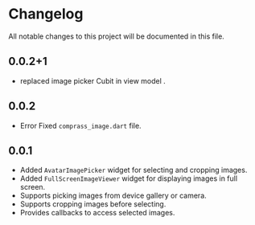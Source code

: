 # Changelog

All notable changes to this project will be documented in this file.

## 0.0.2+1
- replaced image picker Cubit in view model .

## 0.0.2
- Error Fixed `comprass_image.dart` file.


## 0.0.1
- Added `AvatarImagePicker` widget for selecting and cropping images.
- Added `FullScreenImageViewer` widget for displaying images in full screen.
- Supports picking images from device gallery or camera.
- Supports cropping images before selecting.
- Provides callbacks to access selected images.
